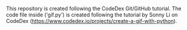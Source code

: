 This repository is created following the CodeDex Git/GitHub tutorial. The code file inside ('gif.py') is created following the tutorial by Sonny Li on CodeDex (https://www.codedex.io/projects/create-a-gif-with-python).  
